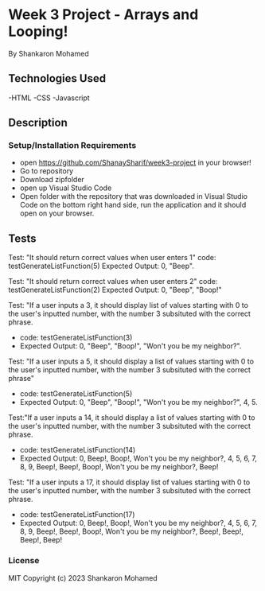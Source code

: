 # Week 3 Project - Arrays and Looping!
By Shankaron Mohamed


## Technologies Used
-HTML
-CSS
-Javascript

## Description

### Setup/Installation Requirements
- open https://github.com/ShanaySharif/week3-project in your browser!
- Go to repository
- Download zipfolder
- open up Visual Studio Code
- Open folder with the repository that was downloaded
in Visual Studio Code on the bottom right hand side, run the application and it should open on your browser.

## Tests

Test: "It should return correct values when user enters 1"
code: testGenerateListFunction(5) 
Expected Output: 0, "Beep".

Test: "It should return correct values when user enters 2"
code: testGenerateListFunction(2) 
Expected Output: 0, "Beep", "Boop!"



Test: "If a user inputs a 3, it should display list of values starting with 0 to the user's inputted number, with the number 3 subsituted with the correct phrase. 
- code: testGenerateListFunction(3) 
- Expected Output:  0, "Beep", "Boop!", "Won't you be my neighbor?".



Test: "If a user inputs a 5, it should display a list of values starting with 0 to the user's inputted number, with the number 3 subsituted with the correct phrase"
- code: testGenerateListFunction(5) 
- Expected Output: 0, "Beep", "Boop!", "Won't you be my neighbor?", 4, 5.

Test:"If a user inputs a 14, it should display a list of values starting with 0 to the user's inputted number, with the number 3 subsituted with the correct phrase. 
- code: testGenerateListFunction(14) 
- Expected Output: 0, Beep!, Boop!, Won't you be my neighbor?, 4, 5, 6, 7, 8, 9, Beep!, Beep!, Boop!, Won't you be my neighbor?, Beep!


Test: "If a user inputs a 17, it should display list of values starting with 0 to the user's inputted number, with the number 3 subsituted with the correct phrase. 
- code: testGenerateListFunction(17) 
- Expected Output: 0, Beep!, Boop!, Won't you be my neighbor?, 4, 5, 6, 7, 8, 9, Beep!, Beep!, Boop!, Won't you be my neighbor?, Beep!, Beep!, Beep!, Beep!

### License
MIT
Copyright (c) 2023 Shankaron Mohamed


